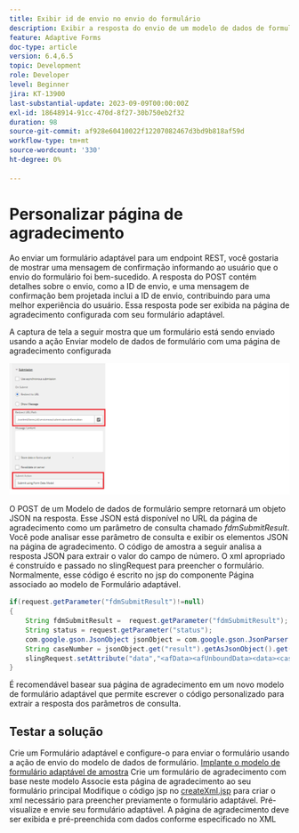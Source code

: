```yaml
---
title: Exibir id de envio no envio do formulário
description: Exibir a resposta do envio de um modelo de dados de formulário na página de agradecimento
feature: Adaptive Forms
doc-type: article
version: 6.4,6.5
topic: Development
role: Developer
level: Beginner
jira: KT-13900
last-substantial-update: 2023-09-09T00:00:00Z
exl-id: 18648914-91cc-470d-8f27-30b750eb2f32
duration: 98
source-git-commit: af928e60410022f12207082467d3bd9b818af59d
workflow-type: tm+mt
source-wordcount: '330'
ht-degree: 0%

---
```


# Personalizar página de agradecimento

Ao enviar um formulário adaptável para um endpoint REST, você gostaria de mostrar uma mensagem de confirmação informando ao usuário que o envio do formulário foi bem-sucedido. A resposta do POST contém detalhes sobre o envio, como a ID de envio, e uma mensagem de confirmação bem projetada inclui a ID de envio, contribuindo para uma melhor experiência do usuário. Essa resposta pode ser exibida na página de agradecimento configurada com seu formulário adaptável.

A captura de tela a seguir mostra que um formulário está sendo enviado usando a ação Enviar modelo de dados de formulário com uma página de agradecimento configurada

![página de agradecimento](./assets/thank-you-page-fdm-submit.png)

O POST de um Modelo de dados de formulário sempre retornará um objeto JSON na resposta. Esse JSON está disponível no URL da página de agradecimento como um parâmetro de consulta chamado _fdmSubmitResult_. Você pode analisar esse parâmetro de consulta e exibir os elementos JSON na página de agradecimento.
O código de amostra a seguir analisa a resposta JSON para extrair o valor do campo de número. O xml apropriado é construído e passado no slingRequest para preencher o formulário. Normalmente, esse código é escrito no jsp do componente Página associado ao modelo de Formulário adaptável.

```java
if(request.getParameter("fdmSubmitResult")!=null)
{
    String fdmSubmitResult =  request.getParameter("fdmSubmitResult");
    String status = request.getParameter("status");
    com.google.gson.JsonObject jsonObject = com.google.gson.JsonParser.parseString(fdmSubmitResult).getAsJsonObject();
    String caseNumber = jsonObject.get("result").getAsJsonObject().get("number").getAsString();
    slingRequest.setAttribute("data","<afData><afUnboundData><data><caseNumber>"+caseNumber+"</caseNumber><status>"+status+"</status></data></afUnboundData></afData>");
}
```

É recomendável basear sua página de agradecimento em um novo modelo de formulário adaptável que permite escrever o código personalizado para extrair a resposta dos parâmetros de consulta.

## Testar a solução

Crie um Formulário adaptável e configure-o para enviar o formulário usando a ação de envio do modelo de dados de formulário.
[Implante o modelo de formulário adaptável de amostra](assets/thank-you-page-template.zip)
Crie um formulário de agradecimento com base neste modelo Associe esta página de agradecimento ao seu formulário principal Modifique o código jsp no [createXml.jsp](http://localhost:4502/apps/thank-you-page-template/component/page/thankyoupage/createxml.jsp) para criar o xml necessário para preencher previamente o formulário adaptável.
Pré-visualize e envie seu formulário adaptável.
A página de agradecimento deve ser exibida e pré-preenchida com dados conforme especificado no XML

